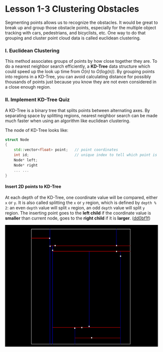 # Lesson 1-3 Clustering Obstacles

Segmenting points allows us to recognize the obstacles. It would be great to break up and group those obstacle points, especially for the multiple object tracking with cars, pedestrians, and bicyclists, etc. One way to do that grouping and cluster point cloud data is called euclidean clustering.

### I. Euclidean Clustering

This method associates groups of points by how close together they are. To do a nearest neighbor search efficiently, a **KD-Tree** data structure which could speed up the look up time from *O(n)* to *O(log(n))*. By grouping points into regions in a KD-Tree, you can avoid calculating distance for possibly thousands of points just because you know they are not even considered in a close enough region.

### II. Implement KD-Tree Quiz

A KD-Tree is a binary tree that splits points between alternating axes. By separating space by splitting regions, nearest neighbor search can be made much faster when using an algorithm like euclidean clustering.

The node of KD-Tree looks like:
```c++
struct Node
{
    std::vector<float> point;   // point coordinates
    int id;                     // unique index to tell which point is referenced from the point cloud
    Node* left;
    Node* right
    ... ...
}
```

#### Insert 2D points to KD-Tree

At each depth of the KD-Tree, one coordinate value will be compared, either `x` or `y`. It is also called splitting the `x` or `y` region, which is defined by `depth % 2`: an even `depth` value will split `x` region, an odd `depth` value will split `y` region. The inserting point goes to the **left child** if the coordinate value is **smaller** than current node, goes to the **right child** if it is **larger**. ([dd0bf1f](https://github.com/fanweng/Udacity-Sensor-Fusion-Nanodegree/commit/dd0bf1fb72fdd0b7486e4c3ed39adc72c0ec7834))

<img src="media/kdtree-insert-2d-points-quiz.png" width="800" height="400" />